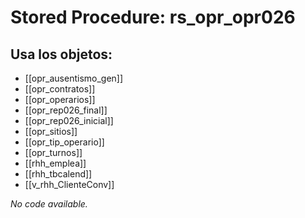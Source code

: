 # Stored Procedure: rs_opr_opr026

## Usa los objetos:
- [[opr_ausentismo_gen]]
- [[opr_contratos]]
- [[opr_operarios]]
- [[opr_rep026_final]]
- [[opr_rep026_inicial]]
- [[opr_sitios]]
- [[opr_tip_operario]]
- [[opr_turnos]]
- [[rhh_emplea]]
- [[rhh_tbcalend]]
- [[v_rhh_ClienteConv]]

*No code available.*
